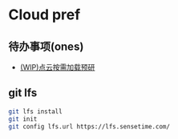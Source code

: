 # Cloud pref

## 待办事项(ones)

- [(WIP)点云按需加载预研](https://ones.ainewera.com/wiki/#/team/Ttz6FJha/space/8GkqRBmT/page/GTT3xUQJ)

## git lfs

```zsh
git lfs install
git init
git config lfs.url https://lfs.sensetime.com/
```
